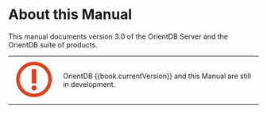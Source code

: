 # About this Manual

This manual documents version 3.0 of the OrientDB Server and the OrientDB suite of products.

| | |
|----|-----|
|![](../images/warning.png)|OrientDB {{book.currentVersion}} and this Manual are still in development.|